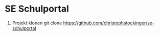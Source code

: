 # SE Schulportal

1. Projekt klonen
git clone https://github.com/christophstockinger/se-schulportal
